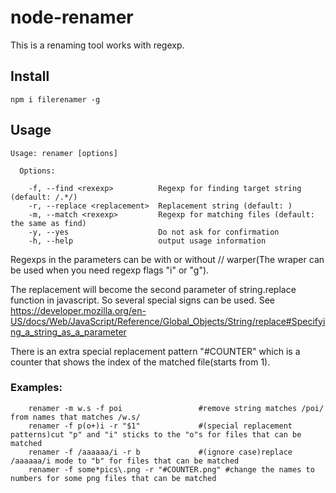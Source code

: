 # node-renamer

This is a renaming tool works with regexp.

## Install
```
npm i filerenamer -g
```

## Usage

```	
Usage: renamer [options]

  Options:

    -f, --find <rexexp>          Regexp for finding target string (default: /.*/)
    -r, --replace <replacement>  Replacement string (default: )
    -m, --match <rexexp>         Regexp for matching files (default: the same as find)
    -y, --yes                    Do not ask for confirmation
    -h, --help                   output usage information
```

Regexps in the parameters can be with or without // warper(The wraper can be used when you need regexp flags "i" or "g").


The replacement will become the second parameter of string.replace function in javascript. So several special signs can be used.
See https://developer.mozilla.org/en-US/docs/Web/JavaScript/Reference/Global_Objects/String/replace#Specifying_a_string_as_a_parameter
    
There is an extra special replacement pattern "#COUNTER" which is a counter that shows the index of the matched file(starts from 1).

### Examples:

```shell
    renamer -m w.s -f poi                 #remove string matches /poi/ from names that matches /w.s/
    renamer -f p(o+)i -r "$1"             #(special replacement patterns)cut "p" and "i" sticks to the "o"s for files that can be matched
    renamer -f /aaaaaa/i -r b             #(ignore case)replace /aaaaaa/i mode to "b" for files that can be matched
    renamer -f some*pics\.png -r "#COUNTER.png" #change the names to numbers for some png files that can be matched
```